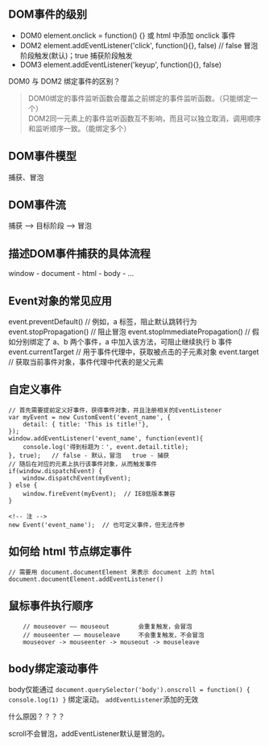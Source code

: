 ## DOM事件的级别

* DOM0  element.onclick = function() {} 或 html 中添加 onclick 事件
* DOM2  element.addEventListener('click', function(){}, false)  // false 冒泡阶段触发(默认)；true 捕获阶段触发
* DOM3  element.addEventListener('keyup', function(){}, false)

DOM0 与 DOM2 绑定事件的区别？
> DOM0绑定的事件监听函数会覆盖之前绑定的事件监听函数。（只能绑定一个）      
> DOM2同一元素上的事件监听函数互不影响，而且可以独立取消，调用顺序和监听顺序一致。（能绑定多个）

## DOM事件模型

捕获、冒泡

## DOM事件流

捕获 ——> 目标阶段 ——> 冒泡

## 描述DOM事件捕获的具体流程

window - document - html - body - ...

## Event对象的常见应用

event.preventDefault()            // 例如，a 标签，阻止默认跳转行为
event.stopPropagation()           // 阻止冒泡
event.stopImmediatePropagation()  // 假如分别绑定了 a、b 两个事件，a 中加入该方法，可阻止继续执行 b 事件
event.currentTarget               // 用于事件代理中，获取被点击的子元素对象
event.target                      // 获取当前事件对象，事件代理中代表的是父元素

## 自定义事件

    // 首先需要提前定义好事件，获得事件对象，并且注册相关的EventListener
    var myEvent = new CustomEvent('event_name', { 
        detail: { title: 'This is title!'},
    });
    window.addEventListener('event_name', function(event){
        console.log('得到标题为：', event.detail.title);
    }, true);   // false - 默认，冒泡   true - 捕获
    // 随后在对应的元素上执行该事件对象，从而触发事件
    if(window.dispatchEvent) {  
        window.dispatchEvent(myEvent);
    } else {
        window.fireEvent(myEvent);  // IE8低版本兼容
    }

    <!-- 注 -->
    new Event('event_name');  // 也可定义事件，但无法传参

## 如何给 html 节点绑定事件

    // 需要用 document.documentElement 来表示 document 上的 html
    document.documentElement.addEventListener()

## 鼠标事件执行顺序

        // mouseover —— mouseout        会重复触发，会冒泡
        // mouseenter —— mouseleave     不会重复触发，不会冒泡
        mouseover -> mouseenter -> mouseout -> mouseleave

## body绑定滚动事件

body仅能通过 `document.querySelector('body').onscroll = function() { console.log(1) }` 绑定滚动。
`addEventListener`添加的无效

什么原因？？？？

scroll不会冒泡，addEventListener默认是冒泡的。